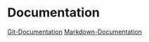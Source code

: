 # Documentation 
[Git-Documentation](https://git-scm.com/doc)
[Markdown-Documentation](https://guides.github.com/features/mastering-markdown)
